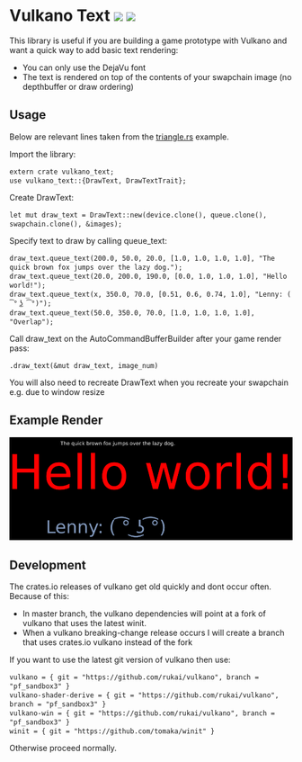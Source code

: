 # Vulkano Text [![](https://img.shields.io/crates/v/vulkano_text.svg)](https://crates.io/crates/vulkano-text) [![](https://docs.rs/vulkano_text/badge.svg)](https://docs.rs/vulkano_text)

This library is useful if you are building a game prototype with Vulkano and want a quick way to add basic text rendering:

*   You can only use the DejaVu font
*   The text is rendered on top of the contents of your swapchain image (no depthbuffer or draw ordering)

## Usage

Below are relevant lines taken from the [triangle.rs](examples/triangle.rs) example.

Import the library:
```
extern crate vulkano_text;
use vulkano_text::{DrawText, DrawTextTrait};
```

Create DrawText:
```
let mut draw_text = DrawText::new(device.clone(), queue.clone(), swapchain.clone(), &images);
```

Specify text to draw by calling queue_text:
```
draw_text.queue_text(200.0, 50.0, 20.0, [1.0, 1.0, 1.0, 1.0], "The quick brown fox jumps over the lazy dog.");
draw_text.queue_text(20.0, 200.0, 190.0, [0.0, 1.0, 1.0, 1.0], "Hello world!");
draw_text.queue_text(x, 350.0, 70.0, [0.51, 0.6, 0.74, 1.0], "Lenny: ( ͡° ͜ʖ ͡°)");
draw_text.queue_text(50.0, 350.0, 70.0, [1.0, 1.0, 1.0, 1.0], "Overlap");
```

Call draw_text on the AutoCommandBufferBuilder after your game render pass:
```
.draw_text(&mut draw_text, image_num)
```

You will also need to recreate DrawText when you recreate your swapchain e.g. due to window resize

## Example Render
![Result:](screenshot.png)

## Development

The crates.io releases of vulkano get old quickly and dont occur often.
Because of this:
*   In master branch, the vulkano dependencies will point at a fork of vulkano that uses the latest winit.
*   When a vulkano breaking-change release occurs I will create a branch that uses crates.io vulkano instead of the fork


If you want to use the latest git version of vulkano then use:
```
vulkano = { git = "https://github.com/rukai/vulkano", branch = "pf_sandbox3" }
vulkano-shader-derive = { git = "https://github.com/rukai/vulkano", branch = "pf_sandbox3" }
vulkano-win = { git = "https://github.com/rukai/vulkano", branch = "pf_sandbox3" }
winit = { git = "https://github.com/tomaka/winit" }
```

Otherwise proceed normally.
